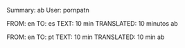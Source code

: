Summary: ab
User: pornpatn

FROM: en TO: es
TEXT: 10 min
TRANSLATED: 10 minutos ab

FROM: en TO: pt
TEXT: 10 min
TRANSLATED: 10 min ab
